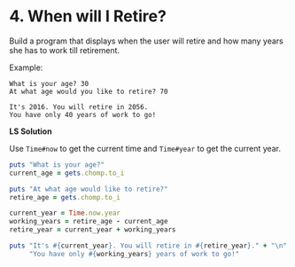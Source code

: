 # 4. When will I Retire?

Build a program that displays when the user will retire and how many years she has to work till retirement.

Example:

```plaintext
What is your age? 30
At what age would you like to retire? 70

It's 2016. You will retire in 2056.
You have only 40 years of work to go!
```

**LS Solution**

Use `Time#now` to get the current time and `Time#year` to get the current year.

```ruby
puts "What is your age?"
current_age = gets.chomp.to_i

puts "At what age would like to retire?"
retire_age = gets.chomp.to_i

current_year = Time.now.year
working_years = retire_age - current_age
retire_year = current_year + working_years

puts "It's #{current_year}. You will retire in #{retire_year}." + "\n" +
     "You have only #{working_years} years of work to go!"
```

